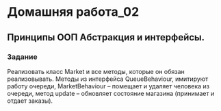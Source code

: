 # Домашняя работа_02

## Принципы ООП Абстракция и интерфейсы.

### Задание

Реализовать класс Market и все методы, которые он обязан реализовывать. 
Методы из интерфейса QueueBehaviour, имитируют работу очереди, 
MarketBehaviour – помещает и удаляет человека из очереди, 
метод update – обновляет состояние магазина (принимает и отдает заказы).